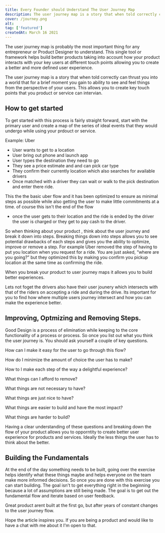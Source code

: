 ```yaml
---
title: Every Founder should Understand The User Journey Map
description: The user journey map is a story that when told correctly can thrust you into a world that for a brief moment you gain to ability to see and feel things from the perspective of your users.
cover: /journey.png
alt:
tag: ['featured']
createdAt: March 16 2021
---
```


The user journey map is probably the most important thing for any entrepreneur or Product Designer to understand. This single tool or framework helps build better products taking into account how your product interacts with your key users at different touch points allowing you to create a better and more defined user experience.

The user journey map is a story that when told correctly can thrust you into a world that for a brief moment you gain to ability to see and feel things from the perspective of your users. This allows you to create key touch points that you product or service can intervian.

## **How to get started**

To get started with this process is fairly straight forward, start with the primary user and create a map of the series of ideal events that they would undergo while using your prdouct or service.

Example: Uber

- User wants to get to a location
- User bring out phone and launch app
- User types the destination they need to go
- They see a price estimate and and can pick car type
- They confirm their currently location which also searches for available drivers
- Once matched with a driver they can wait or walk to the pick destination and enter there ride.

This the the basic uber flow and it has been optimized to ensure as minimal steps as possible while also getting the user to make little commitments at a time. of course this isn't the end of the flow

- once the user gets to their location and the ride is ended by the driver the user is charged or they get to pay cash to the driver.

So when thinking about your product , think about the user journey and break it down into steps. Breaking things down into steps allows you to see potential drawbacks of each steps and gives you the ability to optimize, improve or remove a step. For example Uber removed the step of having to put you location when you request for a ride. You are just asked, “where are you going?” but they optimized this by making you confirm you pickup location at the same time as confirming the ride.

When you break your product to user journey maps it allows you to build better experiences.

Lets not foget the drivers also have their user jounery which intersects with that of the riders on accepting a ride and during the drive. Its important for you to find how where multiple users journey intersect and how you can make the experience better.

## **Improving, Optmizing and Removing Steps.**

Good Design is a process of elimination while keeping to the core functionality of a process or process. So once you list out what you think the user journey is. You should ask yourself a couple of key questions.

How can I make it easy for the user to go through this flow?

How do I minimize the amount of choice the user has to make?

How to I make each step of the way a delightful experience?

What things can I afford to remove?

What things are not necessary to have?

What things are just nice to have?

What things are easier to build and have the most impact?

What things are harder to build?

Having a clear understanding of these questions and breaking down the flow of your product allows you to opporntity to create better user experience for products and services. Ideally the less things the user has to think about the better.

## **Building the Fundamentals**

At the end of the day something needs to be built, going over the exercise helps identify what these things maybe and helps everyone on the team make more informed decisions. So once you are done with this exercise you can start building. The goal isn't to get everything right in the beginning because a lot of assumptions are still being made. The goal is to get out the fundamental flow and iterate based on user feedback.

Great product arent built at the first go, but after years of constant changes to the user journey flow.

Hope the article inspires you. If you are being a product and would like to have a chat with me about it I'm open to that.